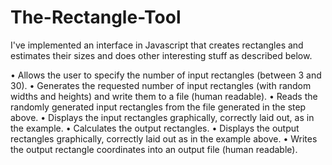 The-Rectangle-Tool
==================

I've implemented an interface in Javascript that creates rectangles and estimates their sizes and does other interesting stuff as described below. 


• Allows the user to specify the number of input rectangles (between 3 and 30).
•	Generates the requested number of input rectangles (with random widths and heights) and write them to a file (human readable).
•	Reads the randomly generated input rectangles from the file generated in the step above.
•	Displays the input rectangles graphically, correctly laid out, as in the example.
•	Calculates the output rectangles.
•	Displays the output rectangles graphically, correctly laid out as in the example above. 
•	Writes the output rectangle coordinates into an output file (human readable).
